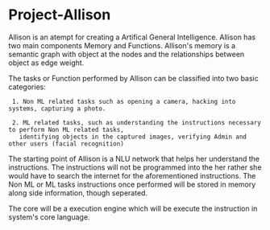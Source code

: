 # Project-Allison

Allison is an atempt for creating a Artifical General Intelligence. Allison has two main components Memory and Functions.
Allison's memory is a semantic graph with object at the nodes and the relationships between object as edge weight.

The tasks or Function performed by Allison can be classified into two basic categories:

     1. Non ML related tasks such as opening a camera, hacking into systems, capturing a photo.

     2. ML related tasks, such as understanding the instructions necessary to perform Non ML related tasks, 
       identifying objects in the captured images, verifying Admin and other users (facial recognition)

The starting point of Allison is a NLU network that helps her understand the instructions.
The instructions will not be programmed into the her rather she would have to search the internet for the aforementioned instructions.
The Non ML or ML tasks instructions once performed will be stored in memory along side information, though seperated.

The core will be a execution engine which will be execute the instruction in system's core language.
